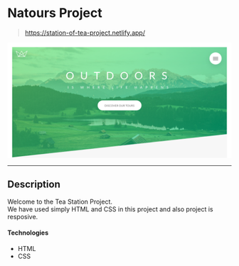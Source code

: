 # Natours Project

> https://station-of-tea-project.netlify.app/

<a href="https://station-of-tea-project.netlify.app/" target="_blank"><img src="./hero.png" alt="project image"></a>

---

## Description

Welcome to the Tea Station Project. </br>
We have used simply HTML and CSS in this project and also project is resposive.

#### Technologies

- HTML
- CSS

